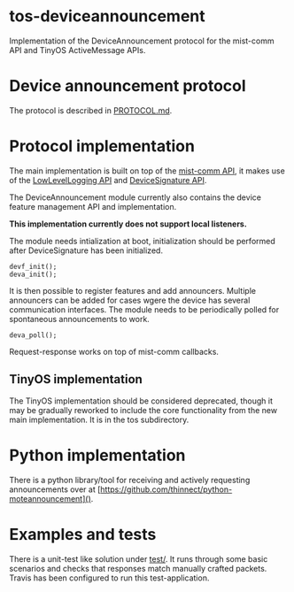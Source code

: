 # tos-deviceannouncement
Implementation of the DeviceAnnouncement protocol for the mist-comm API and
TinyOS ActiveMessage APIs.

# Device announcement protocol

The protocol is described in [PROTOCOL.md]().

# Protocol implementation

The main implementation is built on top of the
[mist-comm API](https://github.com/thinnect/mist-comm), it makes use of the
[LowLevelLogging API](https://github.com/thinnect/lll.git) and
[DeviceSignature API](https://github.com/thinnect/device-signature).

The DeviceAnnouncement module currently also contains the device feature
management API and implementation.

**This implementation currently does not support local listeners.**

The module needs intialization at boot, initialization should be performed
after DeviceSignature has been initialized.
```
devf_init();
deva_init();
```
It is then possible to register features and add announcers. Multiple announcers
can be added for cases wgere the device has several communication interfaces.
The module needs to be periodically polled for spontaneous announcements to work.
```
deva_poll();
```
Request-response works on top of mist-comm callbacks.

## TinyOS implementation

The TinyOS implementation should be considered deprecated, though it may be
gradually reworked to include the core functionality from the new main
implementation. It is in the tos subdirectory.

# Python implementation

There is a python library/tool for receiving and actively requesting
announcements over at [https://github.com/thinnect/python-moteannouncement]().

# Examples and tests
There is a unit-test like solution under [test/](). It runs through some basic
scenarios and checks that responses match manually crafted packets.
Travis has been configured to run this test-application.
